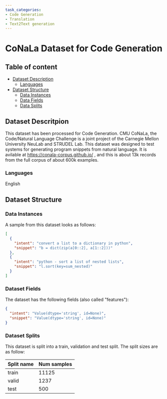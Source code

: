 ```yaml
---
task_categories:
- Code Generation
- Translation
- Text2Text generation
---
```

# CoNaLa Dataset for Code Generation

## Table of content
- [Dataset Description](#dataset-description)
    - [Languages](#languages)
- [Dataset Structure](#dataset-structure)
  - [Data Instances](#data-instances)
  - [Data Fields](#data-fields)
  - [Data Splits](#data-splits)

## Dataset Descritpion

This dataset has been processed for Code Generation. CMU CoNaLa, the Code/Natural Language Challenge is a joint project of the Carnegie Mellon University NeuLab and STRUDEL Lab. This dataset was designed to test systems for generating program snippets from natural language. It is avilable at https://conala-corpus.github.io/ , and this is about 13k records from the full corpus of about 600k examples.


### Languages

English

## Dataset Structure

### Data Instances

A sample from this dataset looks as follows:

```json
[
  {
    "intent": "convert a list to a dictionary in python",
    "snippet": "b = dict(zip(a[0::2], a[1::2]))"
  },
  {
    "intent": "python - sort a list of nested lists",
    "snippet": "l.sort(key=sum_nested)"
  }
]
```

### Dataset Fields

The dataset has the following fields (also called "features"):

```json
{
  "intent": "Value(dtype='string', id=None)",
  "snippet": "Value(dtype='string', id=None)"
}
```

### Dataset Splits

This dataset is split into a train, validation and test split. The split sizes are as follow:

| Split name   | Num samples         |
| ------------ | ------------------- |
| train        | 11125 |
| valid        | 1237 |
| test         | 500 |

